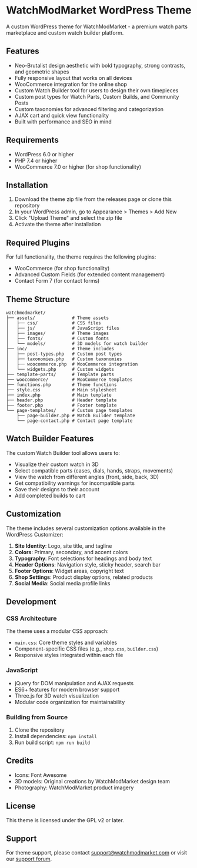# WatchModMarket WordPress Theme

A custom WordPress theme for WatchModMarket - a premium watch parts marketplace and custom watch builder platform.

## Features

- Neo-Brutalist design aesthetic with bold typography, strong contrasts, and geometric shapes
- Fully responsive layout that works on all devices
- WooCommerce integration for the online shop
- Custom Watch Builder tool for users to design their own timepieces
- Custom post types for Watch Parts, Custom Builds, and Community Posts
- Custom taxonomies for advanced filtering and categorization
- AJAX cart and quick view functionality
- Built with performance and SEO in mind

## Requirements

- WordPress 6.0 or higher
- PHP 7.4 or higher
- WooCommerce 7.0 or higher (for shop functionality)

## Installation

1. Download the theme zip file from the releases page or clone this repository
2. In your WordPress admin, go to Appearance > Themes > Add New
3. Click "Upload Theme" and select the zip file
4. Activate the theme after installation

## Required Plugins

For full functionality, the theme requires the following plugins:

- WooCommerce (for shop functionality)
- Advanced Custom Fields (for extended content management)
- Contact Form 7 (for contact forms)

## Theme Structure

```
watchmodmarket/
├── assets/              # Theme assets
│   ├── css/             # CSS files
│   ├── js/              # JavaScript files
│   ├── images/          # Theme images
│   ├── fonts/           # Custom fonts
│   └── models/          # 3D models for watch builder
├── inc/                 # Theme includes
│   ├── post-types.php   # Custom post types
│   ├── taxonomies.php   # Custom taxonomies
│   ├── woocommerce.php  # WooCommerce integration
│   └── widgets.php      # Custom widgets
├── template-parts/      # Template parts
├── woocommerce/         # WooCommerce templates
├── functions.php        # Theme functions
├── style.css            # Main stylesheet
├── index.php            # Main template
├── header.php           # Header template
├── footer.php           # Footer template
└── page-templates/      # Custom page templates
    ├── page-builder.php # Watch Builder template
    └── page-contact.php # Contact page template
```

## Watch Builder Features

The custom Watch Builder tool allows users to:

- Visualize their custom watch in 3D
- Select compatible parts (cases, dials, hands, straps, movements)
- View the watch from different angles (front, side, back, 3D)
- Get compatibility warnings for incompatible parts
- Save their designs to their account
- Add completed builds to cart

## Customization

The theme includes several customization options available in the WordPress Customizer:

1. **Site Identity**: Logo, site title, and tagline
2. **Colors**: Primary, secondary, and accent colors
3. **Typography**: Font selections for headings and body text
4. **Header Options**: Navigation style, sticky header, search bar
5. **Footer Options**: Widget areas, copyright text
6. **Shop Settings**: Product display options, related products
7. **Social Media**: Social media profile links

## Development

### CSS Architecture

The theme uses a modular CSS approach:

- `main.css`: Core theme styles and variables
- Component-specific CSS files (e.g., `shop.css`, `builder.css`)
- Responsive styles integrated within each file

### JavaScript

- jQuery for DOM manipulation and AJAX requests
- ES6+ features for modern browser support
- Three.js for 3D watch visualization
- Modular code organization for maintainability

### Building from Source

1. Clone the repository
2. Install dependencies: `npm install`
3. Run build script: `npm run build`

## Credits

- Icons: Font Awesome
- 3D models: Original creations by WatchModMarket design team
- Photography: WatchModMarket product imagery

## License

This theme is licensed under the GPL v2 or later.

## Support

For theme support, please contact support@watchmodmarket.com or visit our [support forum](https://watchmodmarket.com/support).